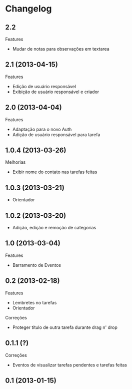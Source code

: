 Changelog
=========

## 2.2

Features
- Mudar de notas para observações em textarea

## 2.1 (2013-04-15)

Features
- Edição de usuário responsável
- Exibição de usuário responsável e criador

## 2.0 (2013-04-04)

Features
- Adaptação para o novo Auth
- Adição de usuário responsável para tarefa

## 1.0.4 (2013-03-26)

Melhorias
- Exibir nome do contato nas tarefas feitas

## 1.0.3 (2013-03-21)
- Orientador

## 1.0.2 (2013-03-20)
- Adição, edição e remoção de categorias

## 1.0 (2013-03-04)

Features
- Barramento de Eventos

## 0.2 (2013-02-18)

Features
- Lembretes no tarefas
- Orientador

Correções
- Proteger título de outra tarefa durante drag n' drop

## 0.1.1 (?)

Correções
- Eventos de visualizar tarefas pendentes e tarefas feitas

## 0.1 (2013-01-15)
